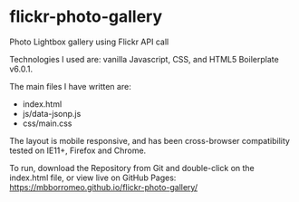 # flickr-photo-gallery
Photo Lightbox gallery using Flickr API call

Technologies I used are: vanilla Javascript, CSS, and HTML5 Boilerplate v6.0.1.

The main files I have written are:
- index.html
- js/data-jsonp.js
- css/main.css

The layout is mobile responsive, and has been cross-browser compatibility tested on IE11+, Firefox and Chrome.

To run, download the Repository from Git and double-click on the index.html file, or view live on GitHub Pages:
https://mbborromeo.github.io/flickr-photo-gallery/
